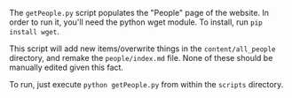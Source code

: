The `getPeople.py` script populates the "People" page of the website. In order to run it, you'll need the python wget module. To install, run `pip install wget`. 

This script will add new items/overwrite things in the `content/all_people` directory, and remake the `people/index.md` file. None of these should be manually edited given this fact. 

To run, just execute `python getPeople.py` from within the `scripts` directory.
